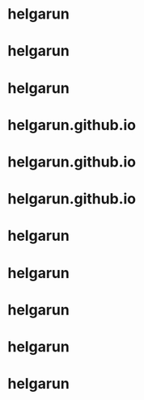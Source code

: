 # helgarun
# helgarun
# helgarun
# helgarun.github.io
# helgarun.github.io
# helgarun.github.io
# helgarun
# helgarun
# helgarun
# helgarun
# helgarun

